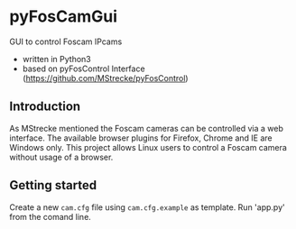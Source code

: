pyFosCamGui
===========

GUI to control Foscam IPcams

- written in Python3
- based on pyFosControl Interface (https://github.com/MStrecke/pyFosControl)

Introduction
------------

As MStrecke mentioned the Foscam cameras can be controlled via a web interface. The available browser plugins for Firefox,
Chrome and IE are Windows only. This project allows Linux users to control a Foscam camera without usage of a browser.

Getting started
---------------

Create a new `cam.cfg` file using `cam.cfg.example` as template.
Run 'app.py' from the comand line.
